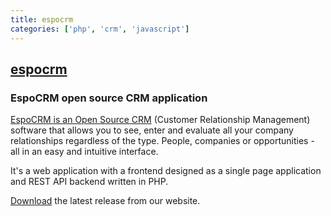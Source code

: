 ```yaml
---
title: espocrm
categories: ['php', 'crm', 'javascript']
---
```

## [espocrm](https://github.com/espocrm/espocrm)

### EspoCRM open source CRM application


[EspoCRM is an Open Source CRM](https://www.espocrm.com) (Customer Relationship Management) software that allows you to see, enter and evaluate all your company relationships regardless of the type. People, companies or opportunities - all in an easy and intuitive interface.

It's a web application with a frontend designed as a single page application and REST API backend written in PHP.

[Download](https://www.espocrm.com/download/) the latest release from our website.
